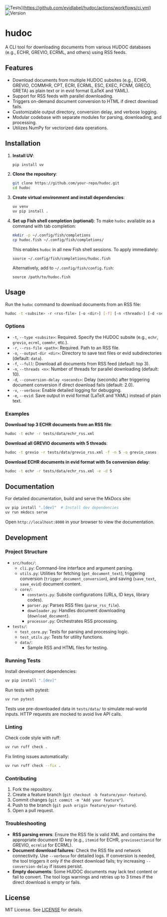 ![Tests](https://github.com/evidlabel/hudoc/actions/workflows/ci.yml/badge.svg)](https://github.com/evidlabel/hudoc/actions/workflows/ci.yml) ![Version](https://img.shields.io/github/v/release/evidlabel/hudoc)
# hudoc

A CLI tool for downloading documents from various HUDOC databases (e.g., ECHR, GREVIO, ECRML, and others) using RSS feeds.

## Features

- Download documents from multiple HUDOC subsites (e.g., ECHR, GREVIO, COMMHR, CPT, ECRI, ECRML, ESC, EXEC, FCNM, GRECO, GRETA) as plain text or in evid format (LaTeX and YAML).
- Support for RSS feeds with parallel downloading.
- Triggers on-demand document conversion to HTML if direct download fails.
- Customizable output directory, conversion delay, and verbose logging.
- Modular codebase with separate modules for parsing, downloading, and processing.
- Utilizes NumPy for vectorized data operations.

## Installation

1. **Install UV**:
   ```bash
   pip install uv
   ```

2. **Clone the repository**:
   ```bash
   git clone https://github.com/your-repo/hudoc.git
   cd hudoc
   ```

3. **Create virtual environment and install dependencies**:
   ```bash
   uv venv
   uv pip install .
   ```

4. **Set up Fish shell completion (optional)**:
   To make `hudoc` available as a command with tab completion:
   ```bash
   mkdir -p ~/.config/fish/completions
   cp hudoc.fish ~/.config/fish/completions/
   ```
   This enables `hudoc` in all new Fish shell sessions. To apply immediately:
   ```fish
   source ~/.config/fish/completions/hudoc.fish
   ```
   Alternatively, add to `~/.config/fish/config.fish`:
   ```fish
   source /path/to/hudoc.fish
   ```

## Usage

Run the `hudoc` command to download documents from an RSS file:

```bash
hudoc -t <subsite> -r <rss-file> [-o <dir>] [-f] [-n <threads>] [-d <seconds>] [-v] [-e]
```

### Options

- `-t`, `--type <subsite>`: Required. Specify the HUDOC subsite (e.g., `echr`, `grevio`, `ecrml`, `commhr`, etc.).
- `-r`, `--rss-file <path>`: Required. Path to an RSS file.
- `-o`, `--output-dir <dir>`: Directory to save text files or evid subdirectories (default: `data`).
- `-f`, `--full`: Download all documents from RSS feed (default: top 3).
- `-n`, `--threads <n>`: Number of threads for parallel downloading (default: 10).
- `-d`, `--conversion-delay <seconds>`: Delay (seconds) after triggering document conversion if direct download fails (default: 2.0).
- `-v`, `--verbose`: Enable detailed logging for debugging.
- `-e`, `--evid`: Save output in evid format (LaTeX and YAML) instead of plain text.

### Examples

**Download top 3 ECHR documents from an RSS file**:
```bash
hudoc -t echr -r tests/data/echr_rss.xml
```

**Download all GREVIO documents with 5 threads**:
```bash
hudoc -t grevio -r tests/data/grevio_rss.xml -f -n 5 -o grevio_cases
```

**Download ECHR documents in evid format with 5s conversion delay**:
```bash
hudoc -t echr -r tests/data/echr_rss.xml -e -d 5
```

## Documentation

For detailed documentation, build and serve the MkDocs site:
```bash
uv pip install ".[dev]"  # Install dev dependencies
uv run mkdocs serve
```
Open `http://localhost:8000` in your browser to view the documentation.

## Development

### Project Structure

- `src/hudoc/`:
  - `cli.py`: Command-line interface and argument parsing.
  - `utils.py`: Utilities for fetching (`get_document_text`), triggering conversion (`trigger_document_conversion`), and saving (`save_text`, `save_evid`) document content.
  - `core/`:
    - `constants.py`: Subsite configurations (URLs, ID keys, library codes).
    - `parser.py`: Parses RSS files (`parse_rss_file`).
    - `downloader.py`: Handles document downloading (`download_document`).
    - `processor.py`: Orchestrates RSS processing.
- `tests/`:
  - `test_core.py`: Tests for parsing and processing logic.
  - `test_utils.py`: Tests for utility functions.
  - `data/`:
    - Sample RSS and HTML files for testing.

### Running Tests

Install development dependencies:
```bash
uv pip install ".[dev]"
```

Run tests with pytest:
```bash
uv run pytest
```

Tests use pre-downloaded data in `tests/data/` to simulate real-world inputs. HTTP requests are mocked to avoid live API calls.

### Linting

Check code style with ruff:
```bash
uv run ruff check .
```

Fix linting issues automatically:
```bash
uv run ruff check --fix .
```

### Contributing

1. Fork the repository.
2. Create a feature branch (`git checkout -b feature/your-feature`).
3. Commit changes (`git commit -m "Add your feature"`).
4. Push to the branch (`git push origin feature/your-feature`).
5. Open a pull request.

### Troubleshooting

- **RSS parsing errors**: Ensure the RSS file is valid XML and contains the appropriate document ID key (e.g., `itemid` for ECHR, `greviosectionid` for GREVIO, `ecrmlid` for ECRML).
- **Document download failures**: Check the RSS file and network connectivity. Use `--verbose` for detailed logs. If conversion is needed, the tool triggers it only if the direct download fails; try increasing `--conversion-delay` if issues persist.
- **Empty documents**: Some HUDOC documents may lack text content or fail to convert. The tool logs warnings and retries up to 3 times if the direct download is empty or fails.

## License

MIT License. See [LICENSE](LICENSE) for details.
